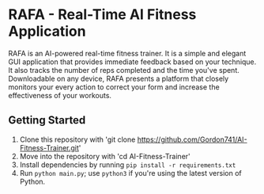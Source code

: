 # RAFA - Real-Time AI Fitness Application
RAFA is an AI-powered real-time fitness trainer. It is a simple and elegant GUI application that provides immediate feedback based on your technique. It also tracks the number of reps completed and the time you've spent. Downloadable on any device, RAFA presents a platform that closely monitors your every action to correct your form and increase the effectiveness of your workouts.

## Getting Started
1. Clone this repository with 'git clone https://github.com/Gordon741/AI-Fitness-Trainer.git'
2. Move into the repository with 'cd AI-Fitness-Trainer'
3. Install dependencies by running `pip install -r requirements.txt` 
5. Run `python main.py`; use `python3` if you're using the latest version of Python.
